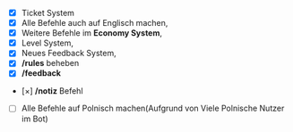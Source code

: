 - [x] Ticket System
- [x] Alle Befehle auch auf Englisch machen,
- [x] Weitere Befehle im **Economy System**,
- [x] Level System,
- [x] Neues Feedback System,
- [x] **/rules** beheben
- [x] **/feedback**
- [×] **/notiz** Befehl
- [ ] Alle Befehle auf Polnisch machen(Aufgrund von Viele Polnische Nutzer im Bot)
